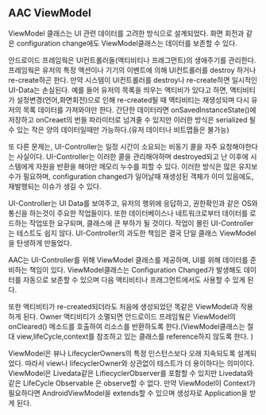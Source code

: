 ## AAC ViewModel

ViewModel 클래스는 UI 관련 데이터를 고려한 방식으로 설계되었다. 화면 회전과 같은 configuration change에도 ViewModel클래스는 데이터를 보존할 수 있다.

안드로이드 프레임웍은 UI컨트롤러들(액티비티나 프래그먼트)의 생애주기를 관리한다. 프레임웍은 유저의 특정 액션이나 기기의 이벤트에 의해 UI컨트롤러를 destroy 하거나 re-create하곤 한다. 만약 시스템이 UI컨트롤러를 destroy나 re-create하면 일시적인 UI-Data는 손실된다. 예를 들어 유저의 목록을 띄우는 액티비가 있다고 하면, 액티비티가 설정변경(언어,화면회전)으로 인해 re-created될 때 액티비티는 재생성되며 다시 유저의 목록 데이터를 가져와야만 한다. 간단한 데이터라면 onSavedInstanceState()에 저장하고 onCreaet의 번들 파라미터로 넘겨줄 수 있지만 이러한 방식은 serialized 될 수 있는 작은 양의 데이터일때만 가능하다.(유저 데이터나 비트맵들은 불가능)

또 다른 문제는, UI-Controller는 일정 시간이 소요되는 비동기 콜을 자주 요청해야한다는 사실이다. UI-Controller는 이러한 콜을 관리해야하며 destroyed되고 난 이후에 시스템에게 자원을 반환을 해야만 메모리 누수를 피할 수 있다. 이러한 방식은 많은 유지보수가 필요하며, configuration changed가 일어날때 재생성된 객체가 이미 있음에도, 재발행되는 이슈가 생길 수 있다.

UI-Controller는 UI Data를 보여주고, 유저의 행위에 응답하고, 권한확인과 같은 OS와 통신을 하는것이 주요한 작업들이다. 또한 데이터베이스나 네트워크로부터 데이터를 로드하는 작업또한 요구되며, 클래스에 큰 부하가 될 것이다. 작업이 몰린 UI-Controller는 테스트도 쉽지 않다. UI-Controller의 과도한 책임은 결국 단일 클래스 ViewModel을 탄생하게 만들었다.

AAC는 UI-Controller를 위해 ViewModel 클래스를 제공하며, UI를 위해 데이터를 준비하는 책임이 있다. ViewModel클래스는 Configuration Changed가 발생해도 데이터를 자동으로 보존할 수 있으며 다음 액티비티나 프래그먼트에서도 사용할 수 있게 된다.

또한 액티비티가 re-created되더라도 처음에 생성되었던 똑같은 ViewModel과 작용하게 된다. Owner 액티비티가 소멸되면 안드로이드 프레임웤은 ViewModel의 onCleared() 메소드를 호출하여 리소스를 반환하도록 한다.(ViewModel클래스는 절대 view,lifeCycle,context를 참조하고 있는 클래스를 reference하지 않도록 한다. )

ViewModel은 뷰나 LifecyclerOwners의 특정 인스턴스보다 오래 지속되도록 설계되었다. 따라서 view나 lifecyclerOwner와 상관없이 테스트가 더 용이하다는 의미이다. ViewModel은 Livedata같은 LifiecyclerObserver를 포함할 수 있지만 Livedata와 같은 LifeCycle Observable 은 observe할 수 없다. 만약 ViewModel이 Context가 필요하다면 AndroidViewModel을 extends할 수 있으며 생성자로 Application을 받게 된다.





